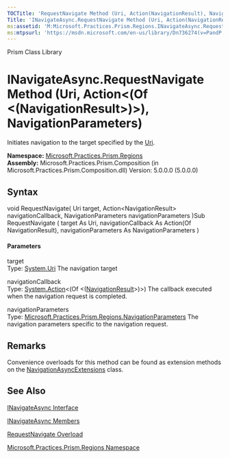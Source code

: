 ```yaml
---
TOCTitle: 'RequestNavigate Method (Uri, Action(NavigationResult), NavigationParameters)'
Title: 'INavigateAsync.RequestNavigate Method (Uri, Action(NavigationResult), NavigationParameters) (Microsoft.Practices.Prism.Regions)'
ms:assetid: 'M:Microsoft.Practices.Prism.Regions.INavigateAsync.RequestNavigate(System.Uri,System.Action{Microsoft.Practices.Prism.Regions.NavigationResult},Microsoft.Practices.Prism.Regions.NavigationParameters)'
ms:mtpsurl: 'https://msdn.microsoft.com/en-us/library/Dn736274(v=PandP.50)'
---
```


Prism Class Library

INavigateAsync.RequestNavigate Method (Uri, Action&lt;(Of &lt;(NavigationResult&gt;)&gt;), NavigationParameters)
====================================================================================================================

Initiates navigation to the target specified by the [Uri](http://msdn2.microsoft.com/en-us/library/txt7706a).

**Namespace:** [Microsoft.Practices.Prism.Regions](https://msdn.microsoft.com/n:microsoft.practices.prism.regions)
**Assembly:** Microsoft.Practices.Prism.Composition (in Microsoft.Practices.Prism.Composition.dll) Version: 5.0.0.0 (5.0.0.0)

## Syntax


<span id="syntaxToggle"></span>void RequestNavigate( Uri target, Action&lt;NavigationResult&gt; navigationCallback, NavigationParameters navigationParameters )Sub RequestNavigate ( target As Uri, navigationCallback As Action(Of NavigationResult), navigationParameters As NavigationParameters )
#### Parameters

target  
Type: [System.Uri](http://msdn2.microsoft.com/en-us/library/txt7706a)
The navigation target

navigationCallback  
Type: [System.Action](http://msdn2.microsoft.com/en-us/library/018hxwa8)&lt;(Of &lt;([NavigationResult](https://msdn.microsoft.com/t:microsoft.practices.prism.regions.navigationresult)&gt;)&gt;)
The callback executed when the navigation request is completed.

navigationParameters  
Type: [Microsoft.Practices.Prism.Regions.NavigationParameters](https://msdn.microsoft.com/t:microsoft.practices.prism.regions.navigationparameters)
The navigation parameters specific to the navigation request.

Remarks
-------

<span id="remarksToggle"></span> Convenience overloads for this method can be found as extension methods on the [NavigationAsyncExtensions](https://msdn.microsoft.com/t:microsoft.practices.prism.regions.navigationasyncextensions) class.

See Also
--------


[INavigateAsync Interface](https://msdn.microsoft.com/t:microsoft.practices.prism.regions.inavigateasync)

[INavigateAsync Members](https://msdn.microsoft.com/allmembers.t:microsoft.practices.prism.regions.inavigateasync)

[RequestNavigate Overload](https://msdn.microsoft.com/overload:microsoft.practices.prism.regions.inavigateasync.requestnavigate)

[Microsoft.Practices.Prism.Regions Namespace](https://msdn.microsoft.com/n:microsoft.practices.prism.regions)
